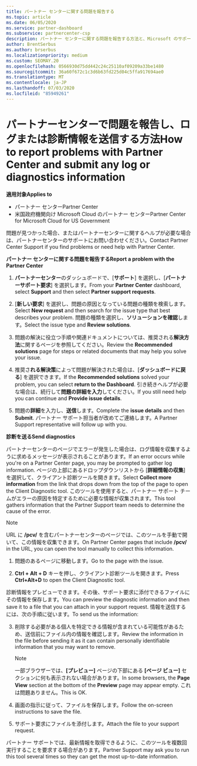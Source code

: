 ```yaml
---
title: パートナー センターに関する問題を報告する
ms.topic: article
ms.date: 06/05/2020
ms.service: partner-dashboard
ms.subservice: partnercenter-csp
description: パートナー センターに関する問題を報告する方法と、Microsoft のサポート チーム向けの診断情報を収集する方法について説明します。
author: BrentSerbus
ms.author: brserbus
ms.localizationpriority: medium
ms.custom: SEOMAY.20
ms.openlocfilehash: 0566930d75dd442c24c25110af09209a33be1480
ms.sourcegitcommit: 36a60f672c1c3d6b63fd225d04c5ffa917694ae0
ms.translationtype: MT
ms.contentlocale: ja-JP
ms.lasthandoff: 07/03/2020
ms.locfileid: "85949261"
---
```

# <a name="how-to-report-problems-with-partner-center-and-submit-any-log-or-diagnostics-information"></a><span data-ttu-id="49c17-103">パートナーセンターで問題を報告し、ログまたは診断情報を送信する方法</span><span class="sxs-lookup"><span data-stu-id="49c17-103">How to report problems with Partner Center and submit any log or diagnostics information</span></span>

<span data-ttu-id="49c17-104">**適用対象**</span><span class="sxs-lookup"><span data-stu-id="49c17-104">**Applies to**</span></span>

- <span data-ttu-id="49c17-105">パートナー センター</span><span class="sxs-lookup"><span data-stu-id="49c17-105">Partner Center</span></span>
- <span data-ttu-id="49c17-106">米国政府機関向け Microsoft Cloud のパートナー センター</span><span class="sxs-lookup"><span data-stu-id="49c17-106">Partner Center for Microsoft Cloud for US Government</span></span>

<span data-ttu-id="49c17-107">問題が見つかった場合、またはパートナーセンターに関するヘルプが必要な場合は、パートナーセンターのサポートにお問い合わせください。</span><span class="sxs-lookup"><span data-stu-id="49c17-107">Contact Partner Center Support if you find problems or need help with Partner Center.</span></span>

<span data-ttu-id="49c17-108">**パートナー センターに関する問題を報告する**</span><span class="sxs-lookup"><span data-stu-id="49c17-108">**Report a problem with the Partner Center**</span></span>

1. <span data-ttu-id="49c17-109">**パートナーセンター**のダッシュボードで、[**サポート**] を選択し、[**パートナーサポート要求**] を選択します。</span><span class="sxs-lookup"><span data-stu-id="49c17-109">From your **Partner Center** dashboard, select **Support** and then select **Partner support requests**.</span></span>

2. <span data-ttu-id="49c17-110">[**新しい要求**] を選択し、問題の原因となっている問題の種類を検索します。</span><span class="sxs-lookup"><span data-stu-id="49c17-110">Select **New request** and then search for the issue type that best describes your problem.</span></span> <span data-ttu-id="49c17-111">問題の種類を選択し、**ソリューションを確認**します。</span><span class="sxs-lookup"><span data-stu-id="49c17-111">Select the issue type and **Review solutions**.</span></span>

3. <span data-ttu-id="49c17-112">問題の解決に役立つ手順や関連ドキュメントについては、推奨される**解決方法**に関するページを参照してください。</span><span class="sxs-lookup"><span data-stu-id="49c17-112">Review the **Recommended solutions** page for steps or related documents that may help you solve your issue.</span></span>

4. <span data-ttu-id="49c17-113">推奨さ**れる解決策**によって問題が解決された場合は、[**ダッシュボードに戻る**] を選択できます。</span><span class="sxs-lookup"><span data-stu-id="49c17-113">If the **Recommended solutions** solved your problem, you can select **return to the Dashboard**.</span></span> <span data-ttu-id="49c17-114">引き続きヘルプが必要な場合は、続行して**問題の詳細を入力**してください。</span><span class="sxs-lookup"><span data-stu-id="49c17-114">If you still need help you can continue and **Provide issue details**.</span></span>

5. <span data-ttu-id="49c17-115">問題の**詳細**を入力し、**送信**します。</span><span class="sxs-lookup"><span data-stu-id="49c17-115">Complete the **issue details** and then **Submit**.</span></span> <span data-ttu-id="49c17-116">パートナー サポート担当者が改めてご連絡します。</span><span class="sxs-lookup"><span data-stu-id="49c17-116">A Partner Support representative will follow up with you.</span></span>

<span data-ttu-id="49c17-117">**診断を送る**</span><span class="sxs-lookup"><span data-stu-id="49c17-117">**Send diagnostics**</span></span>

<span data-ttu-id="49c17-118">パートナーセンターのページでエラーが発生した場合は、ログ情報を収集するように求めるメッセージが表示されることがあります。</span><span class="sxs-lookup"><span data-stu-id="49c17-118">If an error occurs while you're on a Partner Center page, you may be prompted to gather log information.</span></span> <span data-ttu-id="49c17-119">ページの上部にあるドロップダウンリストから [**詳細情報の収集**] を選択して、クライアント診断ツールを開きます。</span><span class="sxs-lookup"><span data-stu-id="49c17-119">Select **Collect more information** from the link that drops down from the top of the page to open the Client Diagnostic tool.</span></span> <span data-ttu-id="49c17-120">このツールを使用すると、パートナー サポート チームがエラーの原因を特定するために必要な情報が収集されます。</span><span class="sxs-lookup"><span data-stu-id="49c17-120">This tool gathers information that the Partner Support team needs to determine the cause of the error.</span></span> 

>[!NOTE]
><span data-ttu-id="49c17-121">URL に **/pcv/** を含むパートナーセンターのページでは、このツールを手動で開いて、この情報を収集できます。</span><span class="sxs-lookup"><span data-stu-id="49c17-121">On Partner Center pages that include **/pcv/** in the URL, you can open the tool manually to collect this information.</span></span>

1. <span data-ttu-id="49c17-122">問題のあるページに移動します。</span><span class="sxs-lookup"><span data-stu-id="49c17-122">Go to the page with the issue.</span></span>

2. <span data-ttu-id="49c17-123">**Ctrl + Alt + D** キーを押し、クライアント診断ツールを開きます。</span><span class="sxs-lookup"><span data-stu-id="49c17-123">Press **Ctrl+Alt+D** to open the Client Diagnostic tool.</span></span>

<span data-ttu-id="49c17-124">診断情報をプレビューできます。その後、サポート要求に添付できるファイルにその情報を保存します。</span><span class="sxs-lookup"><span data-stu-id="49c17-124">You can preview the diagnostic information and then save it to a file that you can attach in your support request.</span></span> <span data-ttu-id="49c17-125">情報を送信するには、次の手順に従います。</span><span class="sxs-lookup"><span data-stu-id="49c17-125">To send us the information:</span></span>

3. <span data-ttu-id="49c17-126">削除する必要がある個人を特定できる情報が含まれている可能性があるため、送信前にファイル内の情報を確認します。</span><span class="sxs-lookup"><span data-stu-id="49c17-126">Review the information in the file before sending it as it can contain personally identifiable information that you may want to remove.</span></span> 

    >[!NOTE]
    ><span data-ttu-id="49c17-127">一部ブラウザーでは、**[プレビュー]** ページの下部にある **[ページ ビュー]** セクションに何も表示されない場合があります。</span><span class="sxs-lookup"><span data-stu-id="49c17-127">In some browsers, the **Page View** section at the bottom of the **Preview** page may appear empty.</span></span> <span data-ttu-id="49c17-128">これは問題ありません。</span><span class="sxs-lookup"><span data-stu-id="49c17-128">This is OK.</span></span>

4. <span data-ttu-id="49c17-129">画面の指示に従って、ファイルを保存します。</span><span class="sxs-lookup"><span data-stu-id="49c17-129">Follow the on-screen instructions to save the file.</span></span>

5. <span data-ttu-id="49c17-130">サポート要求にファイルを添付します。</span><span class="sxs-lookup"><span data-stu-id="49c17-130">Attach the file to your support request.</span></span>

<span data-ttu-id="49c17-131">パートナー サポートでは、最新情報を取得できるように、このツールを複数回実行することを要求する場合があります。</span><span class="sxs-lookup"><span data-stu-id="49c17-131">Partner Support may ask you to run this tool several times so they can get the most up-to-date information.</span></span>

